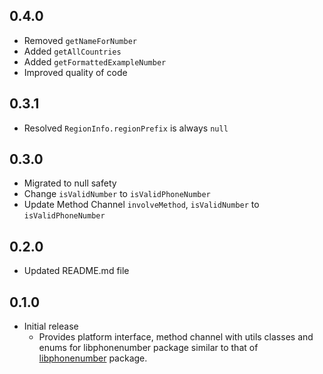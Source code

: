 ## 0.4.0
 * Removed `getNameForNumber`
 * Added `getAllCountries`
 * Added `getFormattedExampleNumber`
 * Improved quality of code

## 0.3.1
 * Resolved `RegionInfo.regionPrefix` is always `null`

## 0.3.0
 * Migrated to null safety
 * Change `isValidNumber` to `isValidPhoneNumber`
 * Update Method Channel `involveMethod`, `isValidNumber` to `isValidPhoneNumber`

## 0.2.0
 * Updated README.md file
 
## 0.1.0
 * Initial release
    - Provides platform interface, method channel with utils classes and enums for libphonenumber package similar to that of [libphonenumber](https://pub.dev/packages/libphonenumber) package.